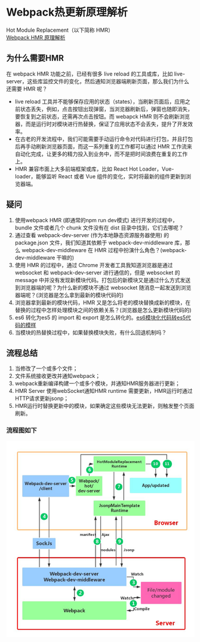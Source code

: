 # Webpack热更新原理解析

Hot Module Replacement（以下简称 HMR）  
[Webpack HMR 原理解析](https://zhuanlan.zhihu.com/p/30669007)

## 为什么需要HMR
在 webpack HMR 功能之前，已经有很多 live reload 的工具或库，比如 live-server，这些库监控文件的变化，然后通知浏览器端刷新页面，那么我们为什么还需要 HMR 呢？  
- live reload 工具并不能够保存应用的状态（states），当刷新页面后，应用之前<Te d>状态丢失</Te>，例如，点击按钮出现弹窗，当浏览器刷新后，弹窗也随即消失，要恢复到之前状态，还需再次点击按钮。而 webapck HMR 则不会刷新浏览器，而是运行时对模块进行热替换，保证了应用状态不会丢失，提升了开发效率。
- 在古老的开发流程中，我们可能需要手动运行命令对代码进行打包，并且打包后再手动刷新浏览器页面，而这一系列重复的工作都可以通过 HMR <Te d>工作流</Te>来自动化完成，让更多的精力投入到业务中，而不是把时间浪费在重复的工作上。
- HMR 兼容市面上大多前端框架或库，比如 React Hot Loader，Vue-loader，能够监听 React 或者 Vue 组件的变化，实时将最新的组件更新到浏览器端。

## 疑问
1. 使用webpack HMR (即通常的npm run dev模式) 进行开发的过程中，bundle 文件或者几个 chunk 文件<Te d>没有在 dist 目录</Te>中找到，它们去哪呢？
2. 通过查看 webpack-dev-server (作为本地静态资源服务器使用) 的 package.json 文件，我们知道其依赖于 webpack-dev-middleware 库，那么 webpack-dev-middleware 在 HMR 过程中扮演什么角色？(<Te d>webpack-dev-middleware 干嘛的</Te>)
3. 使用 HMR 的过程中，通过 Chrome 开发者工具我知道浏览器是通过 websocket 和 webpack-dev-server 进行通信的，但是 websocket 的 message 中并没有发现新模块代码。打包后的新模块又是通过什么方式发送到浏览器端的呢？为什么新的模块不通过 websocket 随消息一起发送到浏览器端呢？(<Te d>浏览器是怎么拿到最新的模块代码的</Te>)
4. 浏览器拿到最新的模块代码，HMR 又是怎么将老的模块替换成新的模块，在替换的过程中怎样处理模块之间的依赖关系？(<Te d>浏览器是怎么更新模块代码的</Te>)
5. es6 转化为es5 的 import 和 export 是怎么转化的。[es6模块化代码转es5代码的模样](./es6toes5.md)
6. 当模块的热替换过程中，如果替换模块失败，有什么<Te d>回退机制</Te>吗？

## 流程总结
1. 当修改了一个或多个文件；
2. 文件系统接收更改并通知webpack；
3. webpack重新编译构建一个或多个模块，并通知HMR服务器进行更新；
4. HMR Server 使用webSocket通知HMR runtime 需要更新，HMR运行时通过HTTP请求更新jsonp；
5. HMR运行时替换更新中的模块，如果确定这些模块无法更新，则触发整个页面刷新。

### 流程图如下
![An image](./images/hmr.jpeg)  